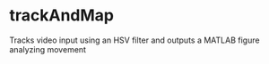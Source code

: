 trackAndMap
===========

Tracks video input using an HSV filter and outputs a MATLAB figure analyzing movement
